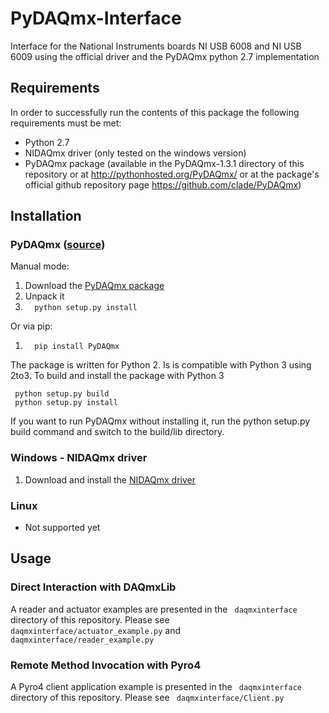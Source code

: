 # PyDAQmx-Interface
Interface for the National Instruments boards NI USB 6008 and NI USB 6009 using the official driver and the PyDAQmx python 2.7 implementation


## Requirements
In order to successfully run the contents of this package the following requirements must be met:

* Python 2.7
* NIDAQmx driver (only tested on the windows version)
* PyDAQmx package (available in the PyDAQmx-1.3.1 directory of this repository or at http://pythonhosted.org/PyDAQmx/ or at the package's official github repository page https://github.com/clade/PyDAQmx)

## Installation 
### PyDAQmx ([source](http://pythonhosted.org/PyDAQmx/))

Manual mode:

1. Download the [PyDAQmx package](https://pypi.python.org/packages/source/P/PyDAQmx/PyDAQmx-1.3.1.tar.gz)
2. Unpack it 
3. ```  python setup.py install```

Or via pip:

1. ```  pip install PyDAQmx```

The package is written for Python 2. Is is compatible with Python 3 using 2to3. To build and install the package with Python 3

     python setup.py build
     python setup.py install


If you want to run PyDAQmx without installing it, run the python setup.py build command and switch to the build/lib directory.

### Windows - NIDAQmx driver
1. Download and install the [NIDAQmx driver](http://ftp.ni.com/support/softlib/multifunction_daq/nidaqmx/9.8/NIDAQ980f3_downloader.exe)


### Linux 

* Not supported yet

## Usage

### Direct Interaction with DAQmxLib
A reader and actuator examples are presented in the ```  daqmxinterface ```  directory of this repository. Please see ```  daqmxinterface/actuator_example.py ``` and  ```  daqmxinterface/reader_example.py ``` 

### Remote Method Invocation with Pyro4
A Pyro4 client application example is presented in the ```  daqmxinterface ```  directory of this repository. Please see ```  daqmxinterface/Client.py ```   